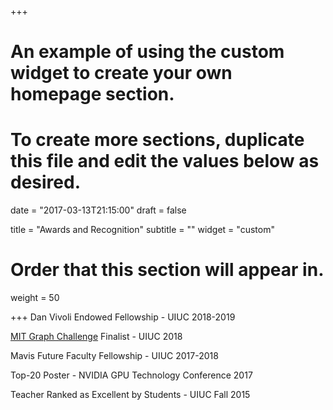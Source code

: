 +++
# An example of using the custom widget to create your own homepage section.
# To create more sections, duplicate this file and edit the values below as desired.

date = "2017-03-13T21:15:00"
draft = false

title = "Awards and Recognition"
subtitle = ""
widget = "custom"

# Order that this section will appear in.
weight = 50

+++
Dan Vivoli Endowed Fellowship - UIUC 2018-2019

[MIT Graph Challenge](https://graphchallenge.mit.edu/champions) Finalist - UIUC 2018

Mavis Future Faculty Fellowship - UIUC 2017-2018

Top-20 Poster - NVIDIA GPU Technology Conference 2017

Teacher Ranked as Excellent by Students - UIUC Fall 2015
